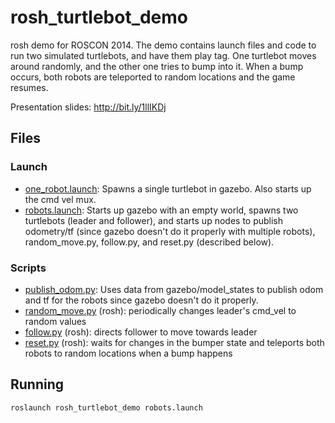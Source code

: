 rosh_turtlebot_demo
===================

rosh demo for ROSCON 2014. The demo contains launch files and code to run two simulated turtlebots, and have them play tag. One turtlebot moves around randomly, and the other one tries to bump into it. When a bump occurs, both robots are teleported to random locations and the game resumes.

Presentation slides: http://bit.ly/1llIKDj

## Files
### Launch
* [one_robot.launch](launch/one_robot.launch): Spawns a single turtlebot in gazebo. Also starts up the cmd vel mux.
* [robots.launch](launch/robots.launch): Starts up gazebo with an empty world, spawns two turtlebots (leader and follower), and starts up nodes to publish odometry/tf (since gazebo doesn't do it properly with multiple robots), random_move.py, follow.py, and reset.py (described below).

### Scripts
* [publish_odom.py](scripts/publish_odom.py): Uses data from gazebo/model_states to publish odom and tf for the robots since gazebo doesn't do it properly.
* [random_move.py](scripts/random_move.py) (rosh): periodically changes leader's cmd_vel to random values
* [follow.py](scripts/follow.py) (rosh): directs follower to move towards leader
* [reset.py](scripts/follow.py) (rosh): waits for changes in the bumper state and teleports both robots to random locations when a bump happens

## Running
    roslaunch rosh_turtlebot_demo robots.launch 
